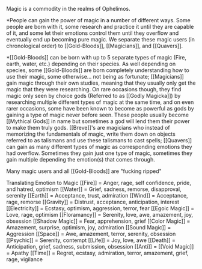 Magic is a commodity in the realms of Ophelimos.

*People can gain the power of magic in a number of different ways. Some people are born with it, some research and practice it until they are capable of it, and some let their emotions control them until they overflow and eventually end up becoming pure magic. We separate these magic users (in chronological order) to [[Gold-Bloods]], [[Magicians]], and [[Quavers]].

*[[Gold-Bloods]] can be born with up to 5 separate types of magic (Fire, earth, water, etc.) depending on their species. As well depending on species, some [[Gold-Bloods]] are born completely understanding how to use their magic, some otherwise... not being as fortunate; [[Magicians]] gain magic through their own studies, meaning that they usually only get the magic that they were researching. On rare occasions though, they find magic only seen by choice gods (Referred to as [[Godly Magicka]]) by researching multiple different types of magic at the same time, and on even rarer occasions, some have been known to become as powerful as gods by gaining a type of magic never before seen. These people usually become [[Mythical Gods]] in name but sometimes a god will lend them their power to make them truly gods. [[Breve]]'s are magicians who instead of memorizing the fundamentals of magic, write them down on objects referred to as talismans and use these talismans to cast spells; [[Quavers]] can gain as many different types of magic as corresponding emotions they had overflow. Sometimes they gain just one type of magic, sometimes they gain multiple depending the emotion(s) that comes through. 

Many magic users and all [[Gold-Bloods]] are "fucking ripped"

Translating Emotion to Magic
[[Fire]] = Anger, rage, self confidence, pride, and hatred, optimism
[[Water]] = Grief, sadness, remorse, disapproval, serenity
[[Earth]] = Acceptance, trust, admiration
[[Wind]] = Acceptance, rage, remorse
[[Gravity]] = Distrust, acceptance, anticipation, interest
[[Electricity]] = Ecstasy, optimism, aggression, terror, fear
[[Egoic Magic]] = Love, rage, optimism
[[Floramancy]] = Serenity, love, awe, amazement, joy, obsession
[[Shadow Magic]] = Fear, apprehension, grief
[[Color Magic]] = Amazement, surprise, optimism, joy, admiration
[[Sound Magic]] = Aggression
[[Space]] = Awe, amazement, terror, serenity, obsession
[[Psychic]] = Serenity, contempt
[[Life]] = Joy, love, awe
[[Death]] = Anticipation, grief, sadness, submission, obsession
[[Anti]] = 
[[Void Magic]] = Apathy
[[Time]] = Regret, ecstasy, admiration, terror, amazement, grief, rage, vigilance


